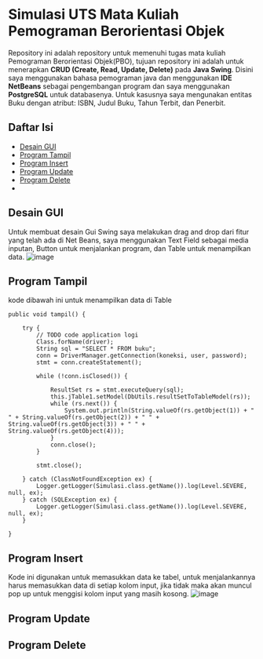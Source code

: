 # Simulasi UTS Mata Kuliah Pemograman Berorientasi Objek
Repository ini adalah repository untuk memenuhi tugas mata kuliah Pemograman Berorientasi Objek(PBO), tujuan repository ini adalah untuk menerapkan **CRUD (Create, Read, Update, Delete)** pada **Java Swing**. Disini saya menggunakan bahasa pemograman java dan menggunakan **IDE NetBeans** sebagai pengembangan program dan saya menggunakan **PostgreSQL** untuk databasenya. Untuk kasusnya saya mengunakan entitas Buku dengan atribut: ISBN, Judul Buku, Tahun Terbit, dan Penerbit.

## Daftar Isi
- [Desain GUI](#desain-gui)
- [Program Tampil](#program-tampil)
- [Program Insert](#program-insert)
- [Program Update](#program-update)
- [Program Delete](#program-delete)
- 
## Desain GUI
Untuk membuat desain Gui Swing saya melakukan drag and drop dari fitur yang telah ada di Net Beans, saya menggunakan Text Field sebagai media inputan, Button untuk menjalankan program, dan Table untuk menampilkan data.
![image](https://github.com/user-attachments/assets/5e39a3f0-0525-4d66-ae50-90c2e7652e28)
## Program Tampil
kode dibawah ini untuk menampilkan data di Table

    public void tampil() {
    
        try {
            // TODO code application logi
            Class.forName(driver);
            String sql = "SELECT * FROM buku";
            conn = DriverManager.getConnection(koneksi, user, password);
            stmt = conn.createStatement();

            while (!conn.isClosed()) {

                ResultSet rs = stmt.executeQuery(sql);
                this.jTable1.setModel(DbUtils.resultSetToTableModel(rs));
                while (rs.next()) {
                    System.out.println(String.valueOf(rs.getObject(1)) + " " + String.valueOf(rs.getObject(2)) + " " + String.valueOf(rs.getObject(3)) + " " + String.valueOf(rs.getObject(4)));
                }
                conn.close();
            }

            stmt.close();

        } catch (ClassNotFoundException ex) {
            Logger.getLogger(Simulasi.class.getName()).log(Level.SEVERE, null, ex);
        } catch (SQLException ex) {
            Logger.getLogger(Simulasi.class.getName()).log(Level.SEVERE, null, ex);
        }

    }
## Program Insert
Kode ini digunakan untuk memasukkan data ke tabel, untuk menjalankannya harus memasukkan data  di setiap kolom input, jika tidak maka akan muncul pop up untuk menggisi kolom input yang masih kosong.
![image](https://github.com/user-attachments/assets/2ca94db6-2e6a-4d57-8928-c3e4ad74b3c2)

## Program Update
## Program Delete










